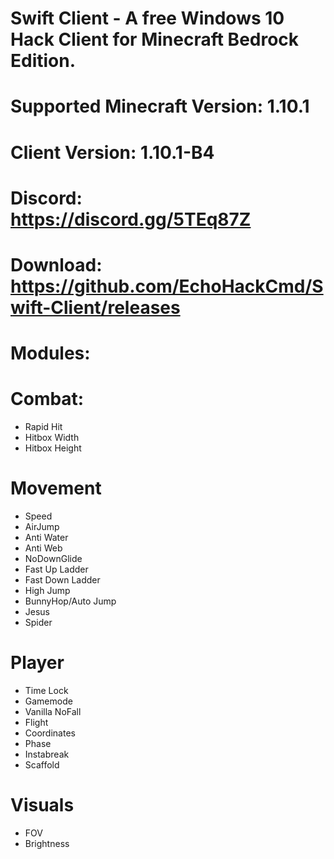 # Swift Client - A free Windows 10 Hack Client for Minecraft Bedrock Edition.

# Supported Minecraft Version: 1.10.1
# Client Version: 1.10.1-B4

# Discord: https://discord.gg/5TEq87Z

# Download: https://github.com/EchoHackCmd/Swift-Client/releases

# Modules:

# Combat:
- Rapid Hit
- Hitbox Width
- Hitbox Height

# Movement
- Speed
- AirJump
- Anti Water
- Anti Web
- NoDownGlide
- Fast Up Ladder
- Fast Down Ladder
- High Jump
- BunnyHop/Auto Jump
- Jesus
- Spider

# Player
- Time Lock
- Gamemode
- Vanilla NoFall
- Flight
- Coordinates
- Phase
- Instabreak
- Scaffold

# Visuals
- FOV
- Brightness
